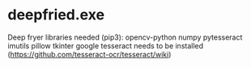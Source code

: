 # deepfried.exe
Deep fryer
libraries needed (pip3): opencv-python numpy pytesseract imutils pillow tkinter
google tesseract needs to be installed (https://github.com/tesseract-ocr/tesseract/wiki)
